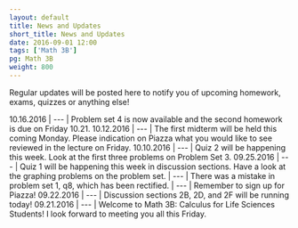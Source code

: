 ```yaml
---
layout: default
title: News and Updates
short_title: News and Updates
date: 2016-09-01 12:00
tags: ['Math 3B']
pg: Math 3B
weight: 800
---
```


Regular updates will be posted here to notify you of upcoming homework, exams, quizzes or anything else!


10.16.2016 | --- | Problem set 4 is now available and the second homework is due on Friday 10.21.
10.12.2016 | --- | The first midterm will be held this coming Monday. Please indication on Piazza what you would like to see reviewed in the lecture on Friday.
10.10.2016 | --- | Quiz 2 will be happening this week. Look at the first three problems on Problem Set 3.
09.25.2016 | --- | Quiz 1 will be happening this week in discussion sections. Have a look at the graphing problems on the problem set.
           | --- | There was a mistake in problem set 1, q8, which has been rectified.
           | --- | Remember to sign up for Piazza!
09.22.2016 | --- | Discussion sections 2B, 2D, and 2F will be running today!
09.21.2016 | --- | Welcome to Math 3B: Calculus for Life Sciences Students! I look forward to meeting you all this Friday.
